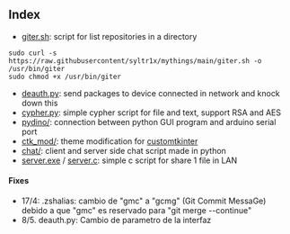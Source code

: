 ## Index
- [giter.sh](https://github.com/syltr1x/mythings/blob/main/giter.sh): script for list repositories in a directory
```
sudo curl -s https://raw.githubusercontent/syltr1x/mythings/main/giter.sh -o /usr/bin/giter
sudo chmod +x /usr/bin/giter 
```
- [deauth.py](https://github.com/syltr1x/mythings/blob/main/deauth.py): send packages to device connected in network and knock down this
- [cypher.py](https://github.com/syltr1x/mythings/blob/main/cypher.py): simple cypher script for file and text, support RSA and AES
- [pydino/](https://github.com/syltr1x/mythings/tree/main/pydino): connection between python GUI program and arduino serial port
- [ctk_mod/](https://github.com/syltr1x/mythings/tree/main/ctk_mod): theme modification for [customtkinter](https://github.com/tomSchimansky/customtkinter)
- [chat/](https://github.com/syltr1x/mythings/tree/main/chat): client and server side chat script made in python 
- [server.exe](https://github.com/syltr1x/mythings/blob/main/server.exe) / [server.c](https://github.com/syltr1x/mythings/blob/main/server.c): simple c script for share 1 file in LAN



#### Fixes
* 17/4: .zshalias: cambio de "gmc" a "gcmg" (Git Commit MessaGe) debido a que "gmc" es reservado para "git merge --continue" 
* 8/5. deauth.py: Cambio de parametro de la interfaz